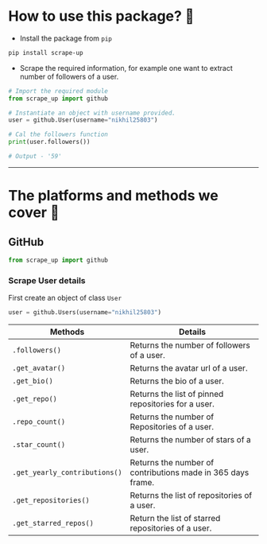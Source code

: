 # How to use this package? 👀
+ Install the package from `pip`
```powershell
pip install scrape-up
```

+ Scrape the required information, for example one want to extract number of followers of a user.
```python
# Import the required module
from scrape_up import github

# Instantiate an object with username provided.
user = github.User(username="nikhil25803")

# Cal the followers function
print(user.followers())

# Output - '59'
```

---

# The platforms and methods we cover 💫

## GitHub
```python
from scrape_up import github
```

### Scrape User details

First create an object of class `User`
```python
user = github.Users(username="nikhil25803")
```

| Methods |  Details |
|---|---|
|  `.followers()` | Returns the number of followers of a user. |
|  `.get_avatar()` | Returns the avatar url of a user. |
|  `.get_bio()`  | Returns the bio of a user. |
|  `.get_repo()` | Returns the list of pinned repositories for a user. |
|  `.repo_count()` | Returns the number of Repositories of a user. |
|  `.star_count()` | Returns the number of stars of a user. |
|  `.get_yearly_contributions()` |Returns the number of contributions made in 365 days frame. |
|  `.get_repositories()` | Returns the list of repositories of a user. |
|  `.get_starred_repos()` | Return the list of starred repositories of a user. | 
